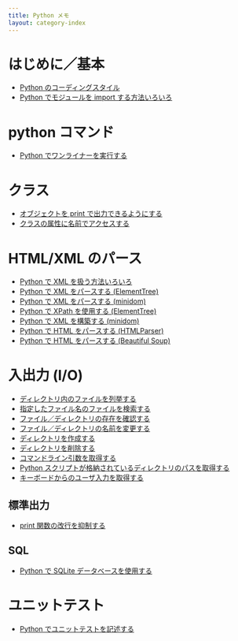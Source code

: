 ```yaml
---
title: Python メモ
layout: category-index
---
```



はじめに／基本
====
* [Python のコーディングスタイル](coding-style.html)
* [Python でモジュールを import する方法いろいろ](import-modules.html)

python コマンド
====
* [Python でワンライナーを実行する](one-liner.html)

クラス
====
* [オブジェクトを print で出力できるようにする](print-object.html)
* [クラスの属性に名前でアクセスする](get-attribute-by-name.html)

HTML/XML のパース
====
* [Python で XML を扱う方法いろいろ](xml-in-python.html)
* [Python で XML をパースする (ElementTree)](parse-xml-by-element-tree.html)
* [Python で XML をパースする (minidom)](parse-xml-by-minidom.html)
* [Python で XPath を使用する (ElementTree)](xpath.html)
* [Python で XML を構築する (minidom)](create-xml-by-minidom.html)
* [Python で HTML をパースする (HTMLParser)](parse-html-by-html-parser.html)
* [Python で HTML をパースする (Beautiful Soup)](parse-html-by-beautiful-soup.html)

入出力 (I/O)
====
* [ディレクトリ内のファイルを列挙する](enum-files.html)
* [指定したファイル名のファイルを検索する](find-files.html)
* [ファイル／ディレクトリの存在を確認する](check-file-existence.html)
* [ファイル／ディレクトリの名前を変更する](change-filename.html)
* [ディレクトリを作成する](create-directory.html)
* [ディレクトリを削除する](remove-directory.html)
* [コマンドライン引数を取得する](command-line-params.html)
* [Python スクリプトが格納されているディレクトリのパスを取得する](script-dir.html)
* [キーボードからのユーザ入力を取得する](keyboard-input.html)

標準出力
----
* [print 関数の改行を抑制する](print-without-line-break.html)

SQL
----
* [Python で SQLite データベースを使用する](sqlite.html)

ユニットテスト
====
* [Python でユニットテストを記述する](unittest.html)

